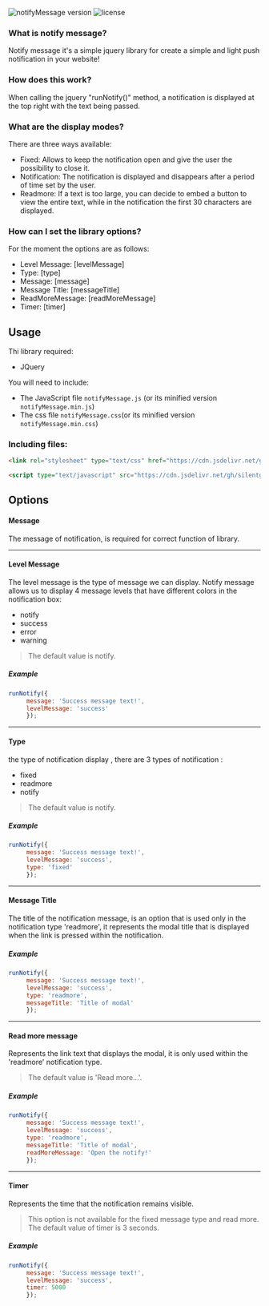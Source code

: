 ![notifyMessage version](https://img.shields.io/github/v/release/silentgrave/notifyMessage?color=brightgreen&style=flat-square)
![license](https://img.shields.io/github/license/silentgrave/notifymessage?style=flat-square)
### What is notify message? ###
Notify message it's a simple jquery library for create a simple and light push notification in your website!

### How does this work? ###
When calling the jquery "runNotify()" method, a notification is displayed at the top right with the text being passed.

### What are the display modes? ###
There are three ways available:
* Fixed: Allows to keep the notification open and give the user the possibility to close it.
* Notification: The notification is displayed and disappears after a period of time set by the user.
* Readmore: If a text is too large, you can decide to embed a button to view the entire text, while in the notification the first 30 characters are displayed.

### How can I set the library options? ###
For the moment the options are as follows:
* Level Message: [levelMessage]
* Type: [type]
* Message: [message]
* Message Title: [messageTitle]
* ReadMoreMessage: [readMoreMessage]
* Timer: [timer]

## Usage
Thi library required:
* JQuery 

You will need to include:
* The JavaScript file `notifyMessage.js` (or its minified version `notifyMessage.min.js`)
* The css file `notifyMessage.css`(or its minified version `notifyMessage.min.css`)
 
### Including files:
```html
<link rel="stylesheet" type="text/css" href="https://cdn.jsdelivr.net/gh/silentgrave/notify-message/notifyMessage/css/notifyMessage.min.css" />

<script type="text/javascript" src="https://cdn.jsdelivr.net/gh/silentgrave/notify-message/notifyMessage/js/notifyMessage.min.js"></script>
```
## Options

#### Message ####
The message of notification, is required for correct function of library.

---

#### Level Message ####
The level message is the type of message we can display. Notify message allows us to display 4 message levels that have different colors in the notification box:
* notify
* success
* error
* warning
> The default value is notify.
##### Example ######
```javascript
runNotify({
     message: 'Success message text!',
     levelMessage: 'success'
     });
```

---

#### Type ####
the type of notification display , there are 3 types of notification :
* fixed
* readmore
* notify
> The default value is notify.
##### Example ######
```javascript
runNotify({
     message: 'Success message text!',
     levelMessage: 'success',
     type: 'fixed'
     });
```

---

#### Message Title ####
The title of the notification message, is an option that is used only in the notification type 'readmore', it represents the modal title that is displayed when the link is pressed within the notification.
##### Example ######
```javascript
runNotify({
     message: 'Success message text!',
     levelMessage: 'success',
     type: 'readmore',
     messageTitle: 'Title of modal'
     });
```

---

#### Read more message ####
Represents the link text that displays the modal, it is only used within the 'readmore' notification type.
> The default value is 'Read more...'.
##### Example ######
```javascript
runNotify({
     message: 'Success message text!',
     levelMessage: 'success',
     type: 'readmore',
     messageTitle: 'Title of modal',
     readMoreMessage: 'Open the notify!'
     });
```
  
---

#### Timer ####
Represents the time that the notification remains visible.
> This option is not available for the fixed message type and read more. The default value of timer is 3 seconds.
##### Example ######
```javascript
runNotify({
     message: 'Success message text!',
     levelMessage: 'success',
     timer: 5000
     });
```
